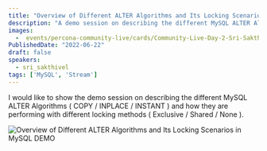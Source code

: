 ```yaml
---
title: "Overview of Different ALTER Algorithms and Its Locking Scenarios in MySQL (DEMO)"
description: "A demo session on describing the different MySQL ALTER Algorithms"
images:
  -  events/percona-community-live/cards/Community-Live-Day-2-Sri-Sakthivel.jpg
PublishedDate: "2022-06-22"
draft: false
speakers:
  - sri_sakthivel
tags: ['MySQL', 'Stream']
---
```


I would like to show the demo session on describing the different MySQL ALTER Algorithms ( COPY / INPLACE / INSTANT ) and how they are performing with different locking methods ( Exclusive / Shared / None ).

![Overview of Different ALTER Algorithms and Its Locking Scenarios in MySQL DEMO](events/percona-community-live/cards/Community-Live-Day-2-Sri-Sakthivel.jpg)